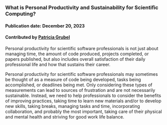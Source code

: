 ### What is Personal Productivity and Sustainability for Scientific Computing?
#### Publication date: December 20, 2023
#### Contributed by [Patricia Grubel](https://github.com/pagrubel "Patricia Grubel")

<!--deck start--->
Personal productivity for scientific software professionals is not just about
managing time, the amount of code produced, projects completed, or papers
published, but also includes overall satisfaction of their daily professional
life and how that sustains their career.
<!--deck end--->

<!--body start--->
Personal productivity for scientific software professionals may sometimes be
thought of as a measure of code being developed, tasks being accomplished, or
deadlines being met. Only considering these types of measurements can lead to
sources of frustration and are not necessarily sustainable. Instead, we need to
help professionals to consider the benefits of improving practices, taking time
to learn new materials and/or to develop new skills, taking breaks, managing
tasks and time, incorporating collaboration, and probably the most important,
taking care of their physical and mental health and striving for good work life
balance.
<!--body end--->

<!--body end--->

<!---
Publish: yes
Pinned: yes
Topics: Personal Productivity And Sustainability
--->

